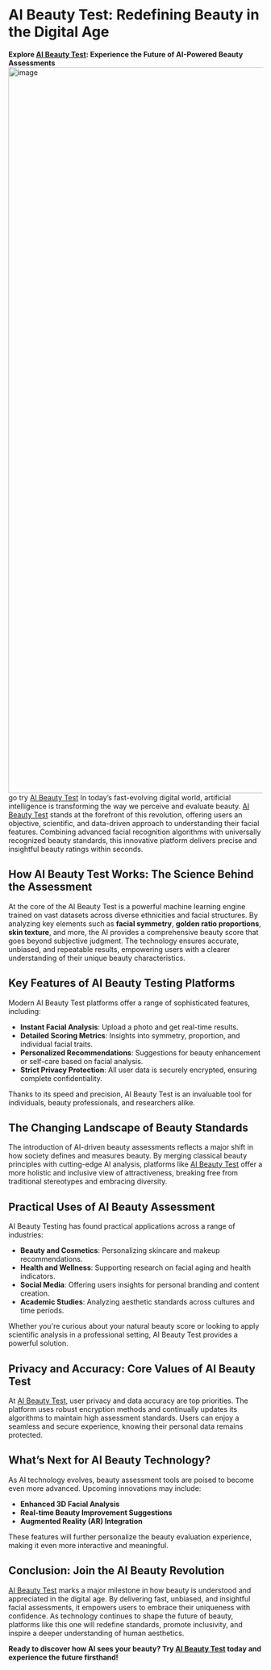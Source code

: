 # AI Beauty Test: Redefining Beauty in the Digital Age

**Explore [AI Beauty Test](https://aibeautytest.org/): Experience the Future of AI-Powered Beauty Assessments**
<img width="1440" alt="image" src="https://github.com/user-attachments/assets/9b5888d4-f72d-42bd-ba6c-b00055382a41" />
go try [AI Beauty Test](https://aibeautytest.org/)
In today’s fast-evolving digital world, artificial intelligence is transforming the way we perceive and evaluate beauty. [AI Beauty Test](https://aibeautytest.org/) stands at the forefront of this revolution, offering users an objective, scientific, and data-driven approach to understanding their facial features. Combining advanced facial recognition algorithms with universally recognized beauty standards, this innovative platform delivers precise and insightful beauty ratings within seconds.

## How AI Beauty Test Works: The Science Behind the Assessment

At the core of the AI Beauty Test is a powerful machine learning engine trained on vast datasets across diverse ethnicities and facial structures. By analyzing key elements such as **facial symmetry**, **golden ratio proportions**, **skin texture**, and more, the AI provides a comprehensive beauty score that goes beyond subjective judgment. The technology ensures accurate, unbiased, and repeatable results, empowering users with a clearer understanding of their unique beauty characteristics.

## Key Features of AI Beauty Testing Platforms

Modern AI Beauty Test platforms offer a range of sophisticated features, including:
- **Instant Facial Analysis**: Upload a photo and get real-time results.
- **Detailed Scoring Metrics**: Insights into symmetry, proportion, and individual facial traits.
- **Personalized Recommendations**: Suggestions for beauty enhancement or self-care based on facial analysis.
- **Strict Privacy Protection**: All user data is securely encrypted, ensuring complete confidentiality.

Thanks to its speed and precision, AI Beauty Test is an invaluable tool for individuals, beauty professionals, and researchers alike.

## The Changing Landscape of Beauty Standards

The introduction of AI-driven beauty assessments reflects a major shift in how society defines and measures beauty. By merging classical beauty principles with cutting-edge AI analysis, platforms like [AI Beauty Test](https://aibeautytest.org/) offer a more holistic and inclusive view of attractiveness, breaking free from traditional stereotypes and embracing diversity.

## Practical Uses of AI Beauty Assessment

AI Beauty Testing has found practical applications across a range of industries:
- **Beauty and Cosmetics**: Personalizing skincare and makeup recommendations.
- **Health and Wellness**: Supporting research on facial aging and health indicators.
- **Social Media**: Offering users insights for personal branding and content creation.
- **Academic Studies**: Analyzing aesthetic standards across cultures and time periods.

Whether you're curious about your natural beauty score or looking to apply scientific analysis in a professional setting, AI Beauty Test provides a powerful solution.

## Privacy and Accuracy: Core Values of AI Beauty Test

At [AI Beauty Test](https://aibeautytest.org/), user privacy and data accuracy are top priorities. The platform uses robust encryption methods and continually updates its algorithms to maintain high assessment standards. Users can enjoy a seamless and secure experience, knowing their personal data remains protected.

## What’s Next for AI Beauty Technology?

As AI technology evolves, beauty assessment tools are poised to become even more advanced. Upcoming innovations may include:
- **Enhanced 3D Facial Analysis**
- **Real-time Beauty Improvement Suggestions**
- **Augmented Reality (AR) Integration**

These features will further personalize the beauty evaluation experience, making it even more interactive and meaningful.

## Conclusion: Join the AI Beauty Revolution

[AI Beauty Test](https://aibeautytest.org/) marks a major milestone in how beauty is understood and appreciated in the digital age. By delivering fast, unbiased, and insightful facial assessments, it empowers users to embrace their uniqueness with confidence. As technology continues to shape the future of beauty, platforms like this one will redefine standards, promote inclusivity, and inspire a deeper understanding of human aesthetics.

**Ready to discover how AI sees your beauty? Try [AI Beauty Test](https://aibeautytest.org/) today and experience the future firsthand!**



